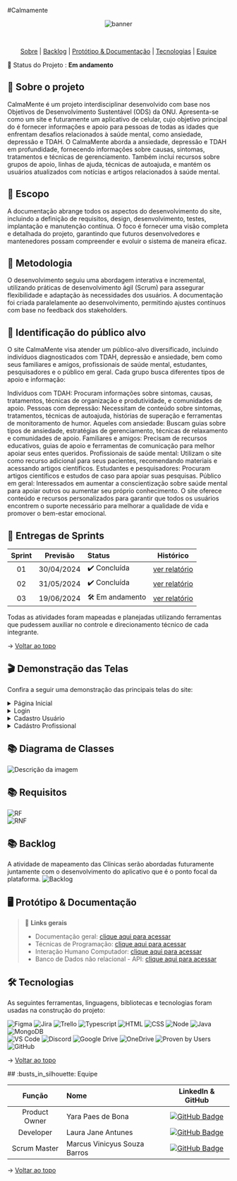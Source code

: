 #Calmamente
<div align="center">
    
![banner](https://github.com/marcusvsbarros/projetoManufatura/blob/main/CalmaMente%20capa.jpeg)
</div>
<br id="topo">
<p align="center">
    <a href="#sobre">Sobre</a>  |  
    <a href="#backlog">Backlog</a>  |  
    <a href="#prototipo">Protótipo & Documentação</a>  |  
    <a href="#tecnologias">Tecnologias</a>  |  
    <a href="#equipe">Equipe</a>
</p>
   
<span id="sobre">
    
:pushpin: Status do Projeto : **Em andamento**

## :bookmark_tabs: Sobre o projeto
CalmaMente é um projeto interdisciplinar desenvolvido com base nos Objetivos de Desenvolvimento Sustentável (ODS) da ONU.  Apresenta-se como um site e futuramente um aplicativo de celular, cujo objetivo principal do é fornecer informações e apoio para pessoas de todas as idades que enfrentam desafios relacionados à saúde mental, como ansiedade, depressão e TDAH.
O CalmaMente aborda a ansiedade, depressão e TDAH em profundidade, fornecendo informações sobre causas, sintomas, tratamentos e técnicas de gerenciamento. Também inclui recursos sobre grupos de apoio, linhas de ajuda, técnicas de autoajuda, e mantém os usuários atualizados com notícias e artigos relacionados à saúde mental.

## 📒 Escopo
A documentação abrange todos os aspectos do desenvolvimento do site, incluindo a definição de requisitos, design, desenvolvimento, testes, implantação e manutenção contínua. O foco é fornecer uma visão completa e detalhada do projeto, garantindo que futuros desenvolvedores e mantenedores possam compreender e evoluir o sistema de maneira eficaz.

## 📒 Metodologia
O desenvolvimento seguiu uma abordagem interativa e incremental, utilizando práticas de desenvolvimento ágil (Scrum) para assegurar flexibilidade e adaptação às necessidades dos usuários. A documentação foi criada paralelamente ao desenvolvimento, permitindo ajustes contínuos com base no feedback dos stakeholders.

## :busts_in_silhouette: Identificação do público alvo
O site CalmaMente visa atender um público-alvo diversificado, incluindo indivíduos diagnosticados com TDAH, depressão e ansiedade, bem como seus familiares e amigos, profissionais de saúde mental, estudantes, pesquisadores e o público em geral. Cada grupo busca diferentes tipos de apoio e informação:

Indivíduos com TDAH: Procuram informações sobre sintomas, causas, tratamentos, técnicas de organização e produtividade, e comunidades de apoio.
Pessoas com depressão: Necessitam de conteúdo sobre sintomas, tratamentos, técnicas de autoajuda, histórias de superação e ferramentas de monitoramento de humor.
Aqueles com ansiedade: Buscam guias sobre tipos de ansiedade, estratégias de gerenciamento, técnicas de relaxamento e comunidades de apoio.
Familiares e amigos: Precisam de recursos educativos, guias de apoio e ferramentas de comunicação para melhor apoiar seus entes queridos.
Profissionais de saúde mental: Utilizam o site como recurso adicional para seus pacientes, recomendando materiais e acessando artigos científicos.
Estudantes e pesquisadores: Procuram artigos científicos e estudos de caso para apoiar suas pesquisas.
Público em geral: Interessados em aumentar a conscientização sobre saúde mental para apoiar outros ou aumentar seu próprio conhecimento.
O site oferece conteúdo e recursos personalizados para garantir que todos os usuários encontrem o suporte necessário para melhorar a qualidade de vida e promover o bem-estar emocional.


## 🏁 Entregas de Sprints

| Sprint | Previsão | Status | Histórico |
|:--:|:----------:|:----------------|:-------------------------------------------------:|
| 01 | 30/04/2024 | ✔️ Concluída    | [ver relatório](https://github.com/CalmaMente/Projeto-Integrador-3DSM/blob/main/Sprint1.md) |
| 02 | 31/05/2024 | ✔️ Concluída    | [ver relatório](https://github.com/CalmaMente/Projeto-Integrador-3DSM/blob/main/Sprint2.md) |
| 03 | 19/06/2024 | 🛠️ Em andamento    | [ver relatório](https://github.com/CalmaMente/Projeto-Integrador-3DSM/blob/main/Sprint3.md) |

Todas as atividades foram mapeadas e planejadas utilizando ferramentas que pudessem auxiliar no controle e direcionamento técnico de cada integrante.
    
→ [Voltar ao topo](#Calmamente)


<span id="equipe">

## :clapper: Demonstração das Telas

Confira a seguir uma demonstração das principais telas do site:
<details>
   <summary>Página Inicial</summary>
    <div align="center">
        <img src="https://user-images.githubusercontent.com/69374340/172084663-1e8ae95b-0c84-493c-b4ab-5cfcda5a4eb3.gif">
    </div>
</details>
<details>
   <summary>Login</summary>
    <div align="center">
        <img src="https://user-images.githubusercontent.com/69374340/172084712-de2d2905-dc65-41af-97e8-f980eff5f2d1.gif">
    </div>
</details>
<details>
   <summary>Cadastro Usuário</summary>
    <div align="center">
        <img src="https://user-images.githubusercontent.com/69374340/172084712-de2d2905-dc65-41af-97e8-f980eff5f2d1.gif">
    </div>
</details>
<details>
   <summary>Cadástro Profissional</summary>
    <div align="center">
        <img src="./usuario_administrador.gif">
    </div>
</details>

## 📚 Diagrama de Classes

![Descrição da imagem](https://github.com/marcusvsbarros/projetoManufatura/blob/main/Diagrama.jpeg)
 
## 📚 Requisitos

![RF](https://github.com/CalmaMente/Projeto-Integrador-3DSM/blob/main/Arquivos/RF.jpg)
<br>
![RNF](https://github.com/CalmaMente/Projeto-Integrador-3DSM/blob/main/Arquivos/RNF.jpg)

<span id="backlog">

## 📚 Backlog

A atividade de mapeamento das Clínicas serão abordadas futuramente juntamente com o desenvolvimento do aplicativo que é o ponto focal da plataforma.
![Backlog](https://github.com/marcusvsbarros/projetoManufatura/blob/main/Files%20-%20Calmamente/WhatsApp%20Image%202024-06-19%20at%2010.30.16.jpeg)


<span id="prototipo">

## :desktop_computer: Protótipo & Documentação

> 🔗 **Links gerais** <br>
> - Documentação geral: [clique aqui para acessar](./documentacao_geral.pdf)
> - Técnicas de Programação: [clique aqui para acessar](https://github.com/CalmaMente/Projeto-Integrador-3DSM/blob/main/Arquivos/Apresenta%C3%A7%C3%A3o%20PI%20-%20T%C3%A9cnicas%20de%20Programa%C3%A7%C3%A3o.pdf)
> - Interação Humano Computador: [clique aqui para acessar](https://github.com/CalmaMente/Projeto-Integrador-3DSM/blob/main/Arquivos/devWeb%20-%20Cen%C3%A1rios.pdf)
> - Banco de Dados não relacional - API: [clique aqui para acessar](https://github.com/LJAMistik/ProjetoBDNSQL)

<span id="tecnologias">  
    
## 🛠️ Tecnologias

As seguintes ferramentas, linguagens, bibliotecas e tecnologias foram usadas na construção do projeto:

<img src="https://img.shields.io/badge/Figma-CED4DA?style=for-the-badge&logo=figma&logoColor=DC143C" alt="Figma" />
<img src="https://img.shields.io/badge/Jira-CED4DA?style=for-the-badge&logo=jira&logoColor=0052CC" alt="Jira" />
<img src="https://img.shields.io/badge/Trello-CED4DA?style=for-the-badge&logo=trello&logoColor=0079BF" alt="Trello" />
<img src="https://img.shields.io/badge/TypeScript-CED4DA?style=for-the-badge&logo=typescript&logoColor=007ACC" alt="Typescript" />
<img src="https://img.shields.io/badge/HTML5-CED4DA?style=for-the-badge&logo=html5&logoColor=E34F26" alt="HTML" /> 
<img src="https://img.shields.io/badge/CSS3-CED4DA?style=for-the-badge&logo=css3&logoColor=1572B6" alt="CSS" /> 	 
<img src="https://img.shields.io/badge/Node.js-CED4DA?style=for-the-badge&logo=nodedotjs&logoColor=339933" alt="Node" />  
<img src="https://img.shields.io/badge/Java-CED4DA?style=for-the-badge&logo=java&logoColor=DC143C" alt="Java" />
<img src="https://img.shields.io/badge/MongoDB-CED4DA?style=for-the-badge&logo=mongodb&logoColor=4EA94B" alt="MongoDB" /><br>
<img src="https://img.shields.io/badge/VS_Code-CED4DA?style=for-the-badge&logo=visual%20studio%20code&logoColor=0078D4" alt="VS Code" /> 
<img src="https://img.shields.io/badge/Discord-CED4DA?style=for-the-badge&logo=discord&logoColor=7289DA" alt="Discord" />
<img src="https://img.shields.io/badge/Google_Drive-CED4DA?style=for-the-badge&logo=google-drive&logoColor=4285F4" alt="Google Drive" />
<img src="https://img.shields.io/badge/OneDrive-CED4DA?style=for-the-badge&logo=onedrive&logoColor=0078D4" alt="OneDrive" />
<img src="https://img.shields.io/badge/Proven_by_Users-CED4DA?style=for-the-badge&logo=provenbyusers&logoColor=DC143C" alt="Proven by Users" />
<img src="https://img.shields.io/badge/GitHub-CED4DA?style=for-the-badge&logo=github&logoColor=20232A" alt="GitHub" /> 
    
→ [Voltar ao topo](https://github.com/marcusvsbarros/projetoManufatura/blob/main/README.md)

<span id="equipe">
## :busts_in_silhouette: Equipe

|    Função     | Nome                                  |                                                                                                                                                      LinkedIn & GitHub                                                                                                                                                      |
| :-----------: | :------------------------------------ | :-------------------------------------------------------------------------------------------------------------------------------------------------------------------------------------------------------------------------------------------------------------------------------------------------------------------------: |
| Product Owner | Yara Paes de Bona           |     [![GitHub Badge](https://img.shields.io/badge/GitHub-111217?style=flat-square&logo=github&logoColor=white)](https://github.com/YaraPaesB)              |
| Developer  | Laura Jane Antunes |      [![GitHub Badge](https://img.shields.io/badge/GitHub-111217?style=flat-square&logo=github&logoColor=white)](https://github.com/LJAMistik)     |
|   Scrum Master    | Marcus Vinicyus Souza Barros               |         [![GitHub Badge](https://img.shields.io/badge/GitHub-111217?style=flat-square&logo=github&logoColor=white)](https://github.com/marcusvsbarros)        |


→ [Voltar ao topo](https://github.com/marcusvsbarros/projetoManufatura/blob/main/README.md)
